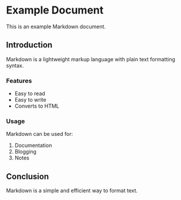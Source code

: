 # Example Document

This is an example Markdown document.

## Introduction

Markdown is a lightweight markup language with plain text formatting syntax.

### Features

- Easy to read
- Easy to write
- Converts to HTML

### Usage

Markdown can be used for:

1. Documentation
2. Blogging
3. Notes

## Conclusion

Markdown is a simple and efficient way to format text.